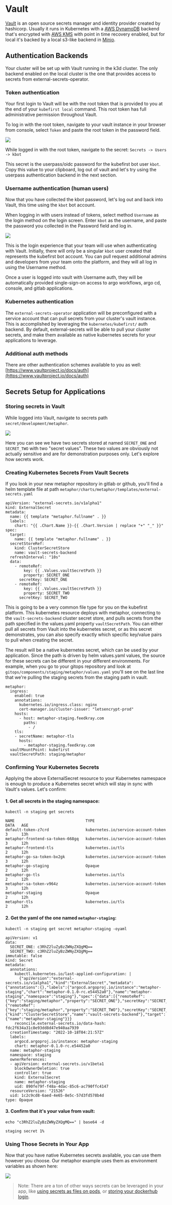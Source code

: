 # Vault

[Vault](https://www.vaultproject.io/) is an open source secrets manager and identity provider created by hashicorp. Usually it runs in Kubernetes with a [AWS DynamoDB](https://aws.amazon.com/dynamodb/) backend that's encrypted with [AWS KMS](https://aws.amazon.com/kms/) with point in time recovery enabled, but for local it's backed by a local s3-like backend in [Minio](https://min.io/).

## Authentication Backends

Your cluster will be set up with Vault running in the k3d cluster. The only backend enabled on the local cluster is the one that provides access to secrets from external-secrets-operator.

### Token authentication

Your first login to Vault will be with the root token that is provided to you at the end of your `kubefirst local` command. This root token has full administrative permission throughout Vault.

To log in with the root token, navigate to your vault instance in your browser from console, select `Token` and paste the root token in the password field.

![](../../img/kubefirst/vault/token-login.png)

While logged in with the root token, navigate to the secret:
`Secrets -> Users -> kbot`

This secret is the userpass/oidc password for the kubefirst bot user `kbot`. Copy this value to your clipboard, log out of vault and let's try using the userpass authentication backend in the next section.

### Username authentication (human users)

Now that you have collected the kbot password, let's log out and back into Vault, this time using the `kbot` bot account.

When logging in with users instead of tokens, select method `Username` as the login method on the login screen. Enter `kbot` as the username, and paste the password you collected in the Password field and log in.

![](../../img/kubefirst/vault/vault-userpass.png)

This is the login experience that your team will use when authenticating with Vault. Initially, there will only be a singular `kbot` user created that represents the kubefirst bot account. You can pull request additional admins and developers from your team onto the platform, and they will all log in using the Username method.

Once a user is logged into vault with Username auth, they will be automatically provided single-sign-on access to argo workflows, argo cd, console, and gitlab applications.

### Kubernetes authentication

The `external-secrets-operator` application will be preconfigured with a service account that can pull secrets from your cluster's vault instance. This is accomplished by leveraging the `kubernetes/kubefirst/` auth backend. By default, external-secrets will be able to pull your cluster secrets, and make them available as native kubernetes secrets for your applications to leverage.

### Additional auth methods

There are other authentication schemes available to you as well:
[https://www.vaultproject.io/docs/auth](https://www.vaultproject.io/docs/auth)

## Secrets Setup for Applications

### Storing secrets in Vault

While logged into Vault, navigate to secrets path `secret/development/metaphor`.

![](../../img/kubefirst/vault/vault-secret-example.png)

Here you can see we have two secrets stored at named `SECRET_ONE` and `SECRET_TWO` with two "secret values". These two values are obviously not actually sensitive and are for demonstration purposes only. Let's explore how secrets work.

### Creating Kubernetes Secrets From Vault Secrets

If you look in your new metaphor repository in gitlab or github, you'll find a helm template file at path `metaphor/charts/metaphor/templates/external-secrets.yaml`

```
apiVersion: "external-secrets.io/v1alpha1"
kind: ExternalSecret
metadata:
  name: {{ template "metaphor.fullname" . }}
  labels:
    chart: "{{ .Chart.Name }}-{{ .Chart.Version | replace "+" "_" }}"
spec:
  target:
    name: {{ template "metaphor.fullname" . }}
  secretStoreRef:
    kind: ClusterSecretStore
    name: vault-secrets-backend
  refreshInterval: "10s"
  data:
    - remoteRef:
        key: {{ .Values.vaultSecretPath }}
        property: SECRET_ONE
      secretKey: SECRET_ONE
    - remoteRef:
        key: {{ .Values.vaultSecretPath }}
        property: SECRET_TWO
      secretKey: SECRET_TWO
```

This is going to be a very common file type for you on the kubefirst platform. This kubernetes resource deploys with metaphor, connecting to the `vault-secrets-backend` cluster secret store, and pulls secrets from the path specified in the values.yaml property `vaultSecretPath`. You can either pull all secrets from Vault into the kubernetes secret, or as this secret demonstrates, you can also specify exactly which specific key/value pairs to pull when creating the secret.

The result will be a native kubernetes secret, which can be used by your application. Since the path is driven by helm values.yaml values, the source for these secrets can be different in your different environments. For example, when you go to your gitops repository and look at `gitops/components/staging/metaphor/values.yaml` you'll see on the last line that we're pulling the staging secrets from the staging path in vault.

```
metaphor:
  ingress:
    enabled: true
    annotations:
      kubernetes.io/ingress.class: nginx
      cert-manager.io/cluster-issuer: "letsencrypt-prod"
    hosts:
      - host: metaphor-staging.feedkray.com
        paths:
          - /
    tls:
    - secretName: metaphor-tls
      hosts:
        - metaphor-staging.feedkray.com
  vaultMountPoint: kubefirst
  vaultSecretPath: staging/metaphor
```

### Confirming Your Kubernetes Secrets

Applying the above ExternalSecret resource to your Kubernetes namespace is enough to produce a Kubernetes secret which 
will stay in sync with Vault's values. Let's confirm:

#### 1. Get all secrets in the staging namespace:

```
kubectl -n staging get secrets

NAME                               TYPE                                  DATA   AGE
default-token-z7crd                kubernetes.io/service-account-token   3      13h
metaphor-frontend-sa-token-668gq   kubernetes.io/service-account-token   3      12h
metaphor-frontend-tls              kubernetes.io/tls                     2      12h
metaphor-go-sa-token-bx2gk         kubernetes.io/service-account-token   3      12h
metaphor-go-staging                Opaque                                2      12h
metaphor-go-tls                    kubernetes.io/tls                     2      12h
metaphor-sa-token-v964z            kubernetes.io/service-account-token   3      12h
metaphor-staging                   Opaque                                2      12h
metaphor-tls                       kubernetes.io/tls                     2      12h
```

#### 2. Get the yaml of the one named `metaphor-staging`:

```
kubectl -n staging get secret metaphor-staging -oyaml

apiVersion: v1
data:
  SECRET_ONE: c3RhZ2luZyBzZWNyZXQgMQ==
  SECRET_TWO: c3RhZ2luZyBzZWNyZXQgMg==
immutable: false
kind: Secret
metadata:
  annotations:
    kubectl.kubernetes.io/last-applied-configuration: |
      {"apiVersion":"external-secrets.io/v1alpha1","kind":"ExternalSecret","metadata":{"annotations":{},"labels":{"argocd.argoproj.io/instance":"metaphor-staging","chart":"metaphor-0.1.0-rc.e54452a0"},"name":"metaphor-staging","namespace":"staging"},"spec":{"data":[{"remoteRef":{"key":"staging/metaphor","property":"SECRET_ONE"},"secretKey":"SECRET_ONE"},{"remoteRef":{"key":"staging/metaphor","property":"SECRET_TWO"},"secretKey":"SECRET_TWO"}],"refreshInterval":"10s","secretStoreRef":{"kind":"ClusterSecretStore","name":"vault-secrets-backend"},"target":{"name":"metaphor-staging"}}}
    reconcile.external-secrets.io/data-hash: fdc2f634a31c8e93dd8d47e940aa7939
  creationTimestamp: "2022-10-18T04:21:57Z"
  labels:
    argocd.argoproj.io/instance: metaphor-staging
    chart: metaphor-0.1.0-rc.e54452a0
  name: metaphor-staging
  namespace: staging
  ownerReferences:
  - apiVersion: external-secrets.io/v1beta1
    blockOwnerDeletion: true
    controller: true
    kind: ExternalSecret
    name: metaphor-staging
    uid: 890fe79f-f48a-4dac-85c6-ac790ffc4147
  resourceVersion: "21526"
  uid: 1c2c9cd8-6aed-4e65-8e5c-57d3fd578b4d
type: Opaque

```

#### 3. Confirm that it's your value from vault:

```
echo "c3RhZ2luZyBzZWNyZXQgMQ==" | base64 -d

staging secret 1% 
```

### Using Those Secrets in Your App

Now that you have native Kubernetes secrets available, you can use them however you choose. Our metaphor example uses them as environment variables as shown here:

![](../../img/kubefirst/vault/metaphor-secret-use-in-deployment.png)

> Note: There are a ton of other ways secrets can be leveraged in your app, like 
[using secrets as files on pods](https://kubernetes.io/docs/concepts/configuration/secret/), or 
[storing your dockerhub login](https://kubernetes.io/docs/concepts/configuration/secret/#docker-config-secrets).

